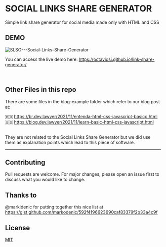 # SOCIAL LINKS SHARE GENERATOR
Simple link share generator for social media made only with HTML and CSS

## DEMO

![SLSG---Social-Links-Share-Generator](https://user-images.githubusercontent.com/8326550/141535876-294c5073-0f08-43c0-9d78-e97dd52b4cc4.gif)

You can access the live demo here: https://octaviosi.github.io/link-share-generator/

<br />

## Other Files in this repo
There are some files in the blog-example folder which refer to our blog post at: 

🇧🇷 https://br.dev.lawyer/2021/11/entenda-html-css-javascript-basico.html <br />
🇺🇸 https://blog.dev.lawyer/2021/11/learn-basic-html-css-javascript.html

<br />
They are not related to the Social Links Share Generator but we did use them as explanation points which lead to this piece of software.

<hr />

## Contributing
Pull requests are welcome. For major changes, please open an issue first to discuss what you would like to change.

## Thanks to
@markidenic for putting together this nice list at https://gist.github.com/markodenic/592f4196623690caf83379f2b33a4c9f

## License
[MIT](https://choosealicense.com/licenses/mit/)
